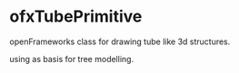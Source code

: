 # ofxTubePrimitive
openFrameworks class for drawing tube like 3d structures.

using as basis for tree modelling.
